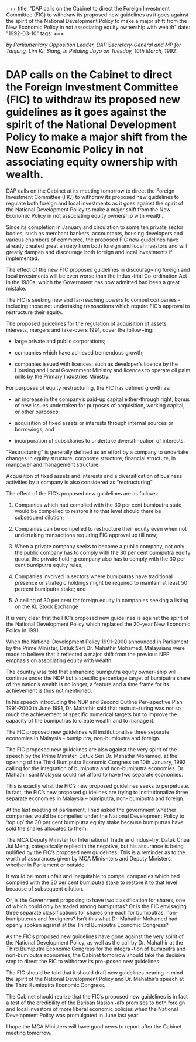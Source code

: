 +++ 
title: "DAP calls on the Cabinet to direct the Foreign Investment Committee (FIC) to withdraw its proposed new guidelines as it goes against the spirit of the National Development Policy to make a major shift from the New Economic Policy in not associating equity ownership with wealth"
date: "1992-03-10"
tags:
+++

_by Parliamentary Opposition Leader, DAP Secretary-General and MP for Tanjung, Lim Kit Siang, in Petaling Jaya on Tuesday, 10th March, 1992:_

# DAP calls on the Cabinet to direct the Foreign Investment Committee (FIC) to withdraw its proposed new guidelines as it goes against the spirit of the National Development Policy to make a major shift from the New Economic Policy in not associating equity ownership with wealth.

DAP calls on the Cabinet at its meeting tomorrow to direct the Foreign Investment Committee (FIC) to withdraw its proposed new guidelines to regulate both foreign and local investments as it goes against the spirit of the National Development Policy to make a major shift from the New Economic Policy in 
not associating equity ownership with wealth.</u>

Since its completion in January and circulation to some ten private sector bodies, such as merchant bankers, accountants, housing developers and various chambers of commerce, the proposed FIC new guidelines have already created great anxiety from both foreign and local investors and will greatly dampen and discourage both foreign and local investments if implemented.

The effect of the new F1C proposed guidelines in discourag¬ing foreign and local investments will be 
even worse than the Indus¬trial Co-ordination Act in the 1980s, which the Government has now admitted had  been a great mistake.

The FIC is seeking new and far-reaching powers to compel companies - including those not undertaking transactions which require FIC’s approval to restructure their equity.

The proposed guidelines for the regulation of acquisition of assets, interests, mergers and take-overs 1991, cover the follow¬ing:

* large private and public corporations;

* companies which have achieved tremendous growth;

* companies issued with licences, such as developer’s licence by the Housing and Local Government 
Ministry and licences to operate oil palm mills by the Primary Industries Ministry.

For purposes of equity restructuring, the FIC has defined growth as:

* an increase in the company’s paid-up capital either-through right, bonus of new issues undertaken 
for purposes of acquisition, working capital, or other purposes;

* acquisition of fixed assets or interests through internal sources or borrowings;  and

* incorporation of subsidiaries to undertake diversifi¬cation of interests.




“Restructuring” is generally defined as an effort by a company to undertake changes in eguity structure, corporate structure, financial structure, in manpower and management structure.

Acquisition of fixed assets and interests and a diversification of business activities by a company is also considered as “restructuring”

The effect of the FIC’s proposed new guidelines are as follows:

1. Companies which had complied with the 30 per cent bumiputra state would be compelled to restore 
it to that level should there be subsequent dilution;

2. Companies can be compelled to restructure their equity even when not undertaking transactions requiring FIC approval up till now;

3. When a private company seeks to become a public company, not only the public company has to comply with the 30 per cent bumiputra equity quota, the private holding company also has to comply with the 30 per cent bumiputra equlty rules;

4. Companies involved in sectors where bumiputras have traditional presence or strategic holdings might be required to maintain at least 50 percent bumiputra stake; and

5. A ceiling of 30 per cent for foreign equity in companies seeking a listing on the KL Stock Exchange

It is very clear that the FIC’s proposed new guidelines is against the spirit of the National Development Policy which replaced the 20-year New Economic Policy in 1991.

When the National Development Policy 1991-2000 announced in Parliament by the Prime Minister, Datuk Seri Dr. Mahathir Mohamed, Malaysians were made to believe that it reflected a major shift 
from the previous NEP emphasis on associating equity with wealth.

The country was told that enhancing bumiputra equity owner¬ship will continue under the NDP but a specific percentage target of bumiputra share of the nation’s wealth is no longer, a feature and a time frame for its achievement is thus not mentioned.

In his speech introducing the NDP and Second Outline Per¬spective Plan 1991-2000 in June 1991, Dr. Mahathir said that restruc¬turing was not so much the achievement of specific numerical targets but to improve the capacity of the bumiputras to create wealth and to manage it.

The FIC proposed new guidelines will institutionalise three separate economies in Malaysia – bumiputra, non-bumiputra and foreign. 

The FIC proposed new guidelines are also against the very spirit of the speech by the Prime Minister, Datuk Seri Dr. Mahathir Mohamed, at the opening of the Third Bumiputra Economic Congress on 
10th January, 1992 calling for the integration of bumiputra and non-bumiputra economies. 
Dr. Mahathir said Malaysia could not afford to have two separate economies.





This is exactly what the FIC’s new proposed guidelines seeks to perpetuate. In fact, the FIC’s new proposed guidelines are trying to institutionalize three separate economies in Malaysia – bumiputra, 
non- bumiputra and foreign.

At the last meeting of parliament, I had asked the government whether companies would be compelled under the National Development Policy to ‘top up’ the 30 per cent bumiputra equity stake because bumiputras have sold the shares allocated to them.

The MCA Deputy Minister for International Trade and Indus¬try, Datuk Chua Jui Meng, categorically replied in the negative, but his assurance is being nullified by the FIC’s proposed new guidelines. 
This is a reminder as to the worth of assurances given by MCA Minis¬ters and Deputy Ministers, 
whether in Parliament or outside.

It would be most unfair and inequitable to compel companies which had complied with the 30 per cent bumiputra stake to restore it to that level because of subsequent dilution.

Or, is the Government proposing to have two classification for shares, one of which could only be 
traded among bumiputras? Or is the FIC envisaging three separate classifications for shares one each for bumiputras, non-bumiputeras and foreigners? Isn’t this what Dr. Mahathir Mohamed had openly spoken against at the Third Bumiputra Economic Congress?

As the FIC’s proposed new guidelines have gone against the very spirit of the National Development Policy, as well as the call by Dr. Mahathir at the Third Bumiputra Economic Congress for the integra¬tion of bumiputra and non-bumiputra economies, the Cabinet tomorrow should take the decisive step to direct the FIC to withdraw its pro¬posed new guidelines.

The FIC should be told that it should draft new guidelines bearing in mind the spirit of the National Development Policy and Dr. Mahathir’s speech at the Third Bumiputra Economic Congress.

The Cabinet should realize that the FIC’s proposed new guidelines is in fact a test of the credibility of 
the Barisan Nasion¬al’s promises to both foreign and local investors of more liberal economic policies when the National Development Policy was promulgated in June last year

I hope the MCA Ministers will have good news to report after the Cabinet meeting tomorrow.
 

